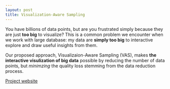 ```yaml
---
layout: post
title: Visualization-Aware Sampling
---
```


You have billions of data points, but are you frustrated simply because they are
just **too big** to visualize? This is a common problem we encounter when we
work with large database: my data are **simply too big** to interactive explore
and draw useful insights from them.

Our proposed approach, Visualizaion-Aware Sampling (VAS), makes **the
interactive visulization of big data** possible by reducing the number of data
points, but *minimzing* the quality loss stemming from the data reduction
process.

[Project website](http://yongjoopark.com/vas)

